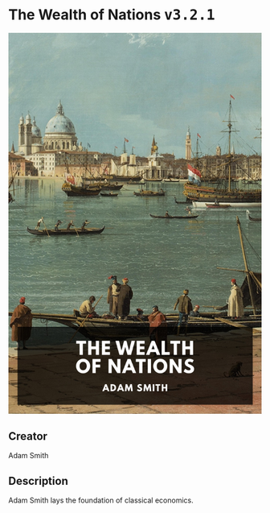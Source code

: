 
# The Wealth of Nations <kbd>v3.2.1</kbd>

<center>
  <img src="./cover-1024.jpg"/>
</center>

## Creator
Adam Smith

## Description
Adam Smith lays the foundation of classical economics.

